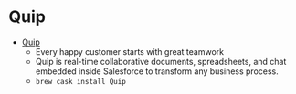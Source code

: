 # Quip
- [Quip](https://quip.com/)
  -  Every happy customer starts with great teamwork
  - Quip is real-time collaborative documents, spreadsheets, and chat embedded inside Salesforce to transform any business process.
  - `brew cask install Quip`
